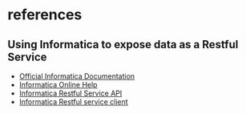 # references

## Using Informatica to expose data as a Restful Service

* [Official Informatica Documentation](https://docs.informatica.com/)
* [Informatica Online Help](https://network.informatica.com/cloud/index.htm)
* [Informatica Restful Service API](https://kb.informatica.com/proddocs/Product%20Documentation/6/DT_102_REST-APIGuide_en.pdf)
* [Informatica Restful service client](http://www.infotrellis.com/use-informatica-power-center-restful-web-service-client/)
